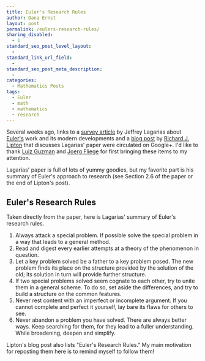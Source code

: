 ```yaml
---
title: Euler's Research Rules
author: Dana Ernst
layout: post
permalink: /eulers-research-rules/
sharing_disabled:
  - 1
standard_seo_post_level_layout:
  -
standard_link_url_field:
  -
standard_seo_post_meta_description:
  -
categories:
  - Mathematics Posts
tags:
  - Euler
  - math
  - mathematics
  - research
---
```

Several weeks ago, links to a [survey article][1] by Jeffrey Lagarias about [Euler's][2] work and its modern developments and a [blog post][3] by [Richard J. Lipton][4] that discusses Lagarias' paper were circulated on Google+. I'd like to thank [Luiz Guzman][5] and [Joerg Fliege][6] for first bringing these items to my attention.

Lagarias' paper is full of lots of yummy goodies, but my favorite part is his summary of Euler's approach to research (see Section 2.6 of the paper or the end of Lipton's post).

## Euler's Research Rules

Taken directly from the paper, here is Lagarias' summary of Euler's research rules.

  1. Always attack a special problem. If possible solve the special problem in a way that leads to a general method.
  2. Read and digest every earlier attempts at a theory of the phenomenon in question.
  3. Let a key problem solved be a father to a key problem posed. The new problem finds its place on the structure provided by the solution of the old; its solution in turn will provide further structure.
  4. If two special problems solved seem cognate to each other, try to unite them in a general scheme. To do so, set aside the differences, and try to build a structure on the common features.
  5. Never rest content with an imperfect or incomplete argument. If you cannot complete and perfect it yourself, lay bare its flaws for others to see.
  6. Never abandon a problem you have solved. There are always better ways. Keep searching for them, for they lead to a fuller understanding. While broadening, deepen and simplify.

Lipton's blog post also lists "Euler's Research Rules." My main motivation for reposting them here is to remind myself to follow them!

 [1]: http://arxiv.org/abs/1303.1856
 [2]: http://en.wikipedia.org/wiki/Leonhard_Euler
 [3]: http://rjlipton.wordpress.com/2013/09/05/eulers-constants/
 [4]: http://en.wikipedia.org/wiki/Richard_J._Lipton
 [5]: https://plus.google.com/u/0/103069458643902853500/about
 [6]: https://plus.google.com/u/0/108471684130503622159/about

